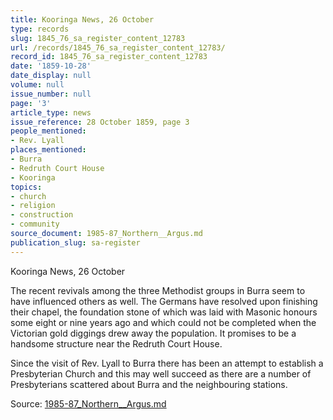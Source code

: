 ```yaml
---
title: Kooringa News, 26 October
type: records
slug: 1845_76_sa_register_content_12783
url: /records/1845_76_sa_register_content_12783/
record_id: 1845_76_sa_register_content_12783
date: '1859-10-28'
date_display: null
volume: null
issue_number: null
page: '3'
article_type: news
issue_reference: 28 October 1859, page 3
people_mentioned:
- Rev. Lyall
places_mentioned:
- Burra
- Redruth Court House
- Kooringa
topics:
- church
- religion
- construction
- community
source_document: 1985-87_Northern__Argus.md
publication_slug: sa-register
---
```


Kooringa News, 26 October

The recent revivals among the three Methodist groups in Burra seem to have influenced others as well.  The Germans have resolved upon finishing their chapel, the foundation stone of which was laid with Masonic honours some eight or nine years ago and which could not be completed when the Victorian gold diggings drew away the population.  It promises to be a handsome structure near the Redruth Court House.

Since the visit of Rev. Lyall to Burra there has been an attempt to establish a Presbyterian Church and this may well succeed as there are a number of Presbyterians scattered about Burra and the neighbouring stations.

Source: [1985-87_Northern__Argus.md](/downloads/markdown/1985-87_Northern__Argus.md)
